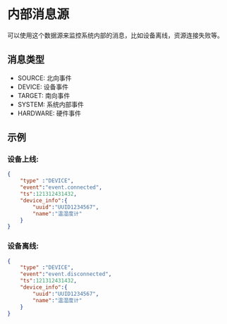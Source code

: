# 内部消息源
可以使用这个数据源来监控系统内部的消息，比如设备离线，资源连接失败等。

## 消息类型
- SOURCE: 北向事件
- DEVICE: 设备事件
- TARGET: 南向事件
- SYSTEM: 系统内部事件
- HARDWARE: 硬件事件

## 示例
### 设备上线:
```json
{
	"type" :"DEVICE",
	"event":"event.connected",
	"ts":121312431432,
	"device_info":{
		"uuid":"UUID1234567",
		"name":"温湿度计"
	}
}

```

### 设备离线:
```json
{
	"type" :"DEVICE",
	"event":"event.disconnected",
	"ts":121312431432,
	"device_info":{
		"uuid":"UUID1234567",
		"name":"温湿度计"
	}
}

```